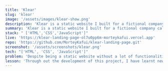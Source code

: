 ```yaml
---
title: 'Klear'
slug: 'klear'
image: '/assets/images/klear-show.png'
description: 'Klear is a static website I built for a fictional company called Klear technologies.'
summary: 'Klear is a static website I built for a fictional company called klear technologies. The company builds affordable, quality, good sounding and durable headphones. This was a project I build from scratch.'
stack: " ['HTML','CSS','JavaScript']"
live: 'https://klear-landing-page-ol7u0pp6m-morteykafui.vercel.app'
repo: 'https://github.com/MorteyKafui/klear-landing-page.git'
screenshot: '/assets/screenshots/klear.png'
tech: "['HTML', 'CSS', 'JavaScript']"
problem: 'Despite being a static website without a lot of functionalities, I faced a couple of challenges. Some of these challenges include; choices of color, choice of design, optimizing images. I had a couple of difficulties in styling the CSS including  writing of media queries. '
lesson: 'Through out the development of this project, I have learnt new CSS tricks and work arounds. I have learnt how to wireframe a design project to build something worthy. I have also acquired some new JS syntax and using JS to style and manipulate the DOM using ES6 and next gen JS features.'
---
```

